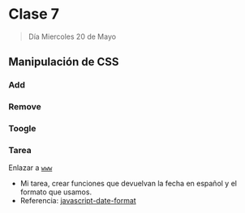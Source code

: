 # Clase 7

>Día Miercoles 20 de Mayo

## Manipulación de CSS

### Add

### Remove

### Toogle

### Tarea

Enlazar a [`www`](https://sidval.github.io/www/curso/claseJS7.html)

* Mi tarea, crear funciones que devuelvan la fecha en español y el formato que usamos.
* Referencia: [javascript-date-format](https://codehandbook.org/javascript-date-format/)
